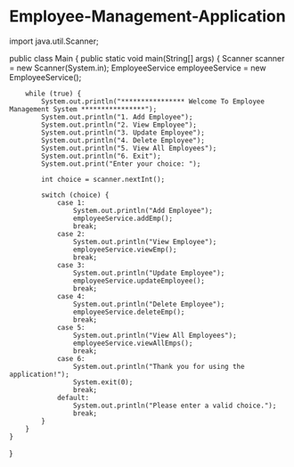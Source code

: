 # Employee-Management-Application
import java.util.Scanner;

public class Main {
    public static void main(String[] args) {
        Scanner scanner = new Scanner(System.in);
        EmployeeService employeeService = new EmployeeService();

        while (true) {
            System.out.println("**************** Welcome To Employee Management System ****************");
            System.out.println("1. Add Employee");
            System.out.println("2. View Employee");
            System.out.println("3. Update Employee");
            System.out.println("4. Delete Employee");
            System.out.println("5. View All Employees");
            System.out.println("6. Exit");
            System.out.print("Enter your choice: ");

            int choice = scanner.nextInt();

            switch (choice) {
                case 1:
                    System.out.println("Add Employee");
                    employeeService.addEmp();
                    break;
                case 2:
                    System.out.println("View Employee");
                    employeeService.viewEmp();
                    break;
                case 3:
                    System.out.println("Update Employee");
                    employeeService.updateEmployee();
                    break;
                case 4:
                    System.out.println("Delete Employee");
                    employeeService.deleteEmp();
                    break;
                case 5:
                    System.out.println("View All Employees");
                    employeeService.viewAllEmps();
                    break;
                case 6:
                    System.out.println("Thank you for using the application!");
                    System.exit(0);
                    break;
                default:
                    System.out.println("Please enter a valid choice.");
                    break;
            }
        }
    }
}

